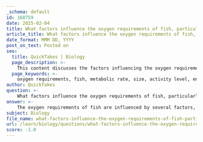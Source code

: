 ```yaml
---
_schema: default
id: 168759
date: 2025-02-04
title: What factors influence the oxygen requirements of fish, particularly in relation to metabolic rate?
article_title: What factors influence the oxygen requirements of fish, particularly in relation to metabolic rate?
date_format: MMM DD, YYYY
post_on_text: Posted on
seo:
  title: QuickTakes | Biology
  page_description: >-
    This content discusses the factors influencing the oxygen requirements of fish, particularly how metabolic rate, size, activity level, and environmental conditions affect their oxygen needs. It also covers the adaptations fish have developed to enhance oxygen absorption.
  page_keywords: >-
    oxygen requirements, fish, metabolic rate, size, activity level, environmental conditions, adaptations, gill surface area, counter-current exchange, physiological functions
author: QuickTakes
question: >-
    What factors influence the oxygen requirements of fish, particularly in relation to metabolic rate?
answer: >-
    The oxygen requirements of fish are influenced by several factors, particularly their metabolic rate, which is affected by size, activity level, and environmental conditions. Here are the key factors that influence the oxygen requirements of fish:\n\n1. **Metabolic Rate**: Fish with higher metabolic rates require more oxygen. Metabolic rate can vary significantly among species and is often correlated with the size and activity level of the fish. Larger and more active fish tend to have higher metabolic rates, leading to increased oxygen demands.\n\n2. **Size**: Generally, larger fish have greater oxygen requirements due to their larger body mass and the energy needed to sustain their physiological functions. However, the relationship between size and oxygen requirement is not linear, as larger fish may also have adaptations that allow them to be more efficient in oxygen use.\n\n3. **Activity Level**: Fish that are more active, such as those that engage in vigorous swimming or hunting, will have higher oxygen needs compared to sedentary species. Increased activity raises the metabolic rate, necessitating greater oxygen intake.\n\n4. **Environmental Conditions**: Oxygen levels in water can fluctuate due to various factors, including temperature, salinity, and pollution. Warmer water holds less dissolved oxygen, which can increase the oxygen requirements of fish. Additionally, high salinity can affect the solubility of oxygen in water, further influencing fish oxygen needs.\n\n5. **Adaptations**: Fish have evolved various adaptations to meet their oxygen requirements. These include:\n   - **Increased Gill Surface Area**: Fish have developed more gill filaments and lamellae, which enhance the surface area available for oxygen absorption, allowing for more efficient gas exchange.\n   - **Behavioral Adaptations**: Some fish exhibit behaviors such as continuous swimming to ensure a steady flow of water over their gills, which helps maintain oxygen uptake even in low-oxygen environments.\n\n6. **Counter-Current Exchange Mechanism**: This physiological adaptation maximizes oxygen absorption by maintaining a concentration gradient along the gill filaments, allowing for more efficient gas exchange between the water and the blood.\n\nIn summary, the oxygen requirements of fish are closely linked to their metabolic rates, which are influenced by size, activity level, and environmental conditions. Their anatomical and behavioral adaptations play a crucial role in meeting these oxygen demands, ensuring their survival in various aquatic environments.
subject: Biology
file_name: what-factors-influence-the-oxygen-requirements-of-fish-particularly-in-relation-to-metabolic-rate.md
url: /learn/biology/questions/what-factors-influence-the-oxygen-requirements-of-fish-particularly-in-relation-to-metabolic-rate
score: -1.0
---
```


&nbsp;